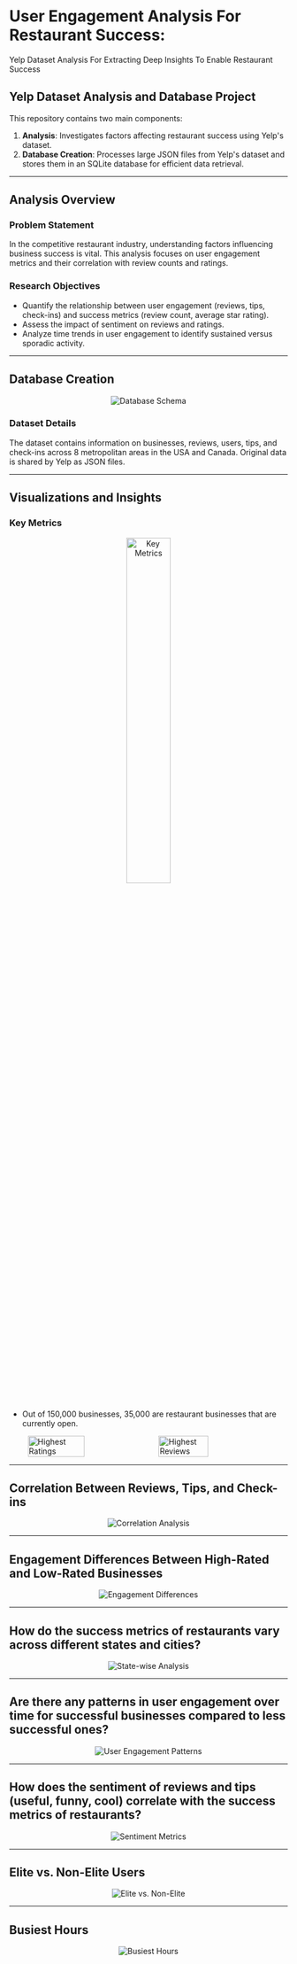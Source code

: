 # User Engagement Analysis For Restaurant Success:
Yelp Dataset Analysis For Extracting Deep Insights To Enable Restaurant Success

## Yelp Dataset Analysis and Database Project

This repository contains two main components:
1. **Analysis**: Investigates factors affecting restaurant success using Yelp's dataset.
2. **Database Creation**: Processes large JSON files from Yelp's dataset and stores them in an SQLite database for efficient data retrieval.

---

## **Analysis Overview**

### **Problem Statement**
In the competitive restaurant industry, understanding factors influencing business success is vital. This analysis focuses on user engagement metrics and their correlation with review counts and ratings.

### **Research Objectives**
- Quantify the relationship between user engagement (reviews, tips, check-ins) and success metrics (review count, average star rating).
- Assess the impact of sentiment on reviews and ratings.
- Analyze time trends in user engagement to identify sustained versus sporadic activity.

---

## **Database Creation**
<div style="text-align: center;">
  <img src="img/restaurant_database.png" alt="Database Schema" style="max-width: 100%; height: auto;">
</div>

### **Dataset Details**
The dataset contains information on businesses, reviews, users, tips, and check-ins across 8 metropolitan areas in the USA and Canada. Original data is shared by Yelp as JSON files.

---

## **Visualizations and Insights**

### Key Metrics
<div style="text-align: center;">
  <img src="img/Analysis_and_findings.png" alt="Key Metrics" style="width: 40%; max-width: 500px; height: auto;">
</div>

- Out of 150,000 businesses, 35,000 are restaurant businesses that are currently open.

<div style="display: flex; flex-wrap: wrap; gap: 10px; justify-content: center;">
  <img src="img/highestrating.png" alt="Highest Ratings" style="width: 45%; max-width: 250px; height: auto;">
  <img src="img/highesreview.png" alt="Highest Reviews" style="width: 45%; max-width: 200px; height: auto;">
</div>

---

## Correlation Between Reviews, Tips, and Check-ins
<div style="text-align: center;">
  <img src="img/correlation_reveiw_checkin.png" alt="Correlation Analysis" style="max-width: 100%; height: auto;">
</div>

---

## Engagement Differences Between High-Rated and Low-Rated Businesses
<div style="text-align: center;">
  <img src="img/difference.png" alt="Engagement Differences" style="max-width: 100%; height: auto;">
</div>

---

## How do the success metrics of restaurants vary across different states and cities?
<div style="text-align: center;">
  <img src="img/across_states.png" alt="State-wise Analysis" style="max-width: 100%; height: auto;">
</div>

---

## Are there any patterns in user engagement over time for successful businesses compared to less successful ones?
<div style="text-align: center;">
  <img src="img/patternsuserengagement.png" alt="User Engagement Patterns" style="max-width: 100%; height: auto;">
</div>

---

## How does the sentiment of reviews and tips (useful, funny, cool) correlate with the success metrics of restaurants?
<div style="text-align: center;">
  <img src="img/successmetrics.png" alt="Sentiment Metrics" style="max-width: 100%; height: auto;">
</div>

---

## Elite vs. Non-Elite Users
<div style="text-align: center;">
  <img src="img/piechart.png" alt="Elite vs. Non-Elite" style="max-width: 100%; height: auto;">
</div>

---

## Busiest Hours
<div style="text-align: center;">
  <img src="img/busiesthours.png" alt="Busiest Hours" style="max-width: 100%; height: auto;">
</div>
